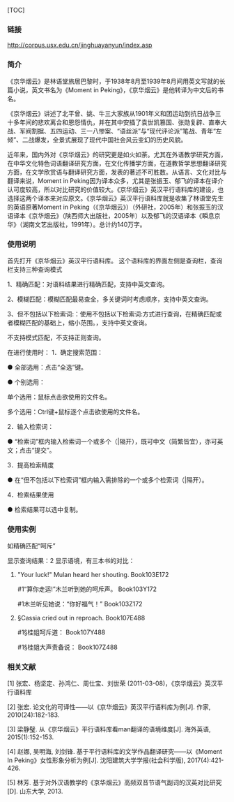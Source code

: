 [TOC]

### 链接
http://corpus.usx.edu.cn/jinghuayanyun/index.asp

### 简介

《京华烟云》是林语堂旅居巴黎时，于1938年8月至1939年8月间用英文写就的长篇小说，英文书名为《Moment in Peking》，《京华烟云》是他转译为中文后的书名。

《京华烟云》讲述了北平曾、姚、牛三大家族从1901年义和团运动到抗日战争三十多年间的悲欢离合和恩怨情仇，并在其中安插了袁世凯篡国、张勋复辟、直奉大战、军阀割据、五四运动、三一八惨案、“语丝派”与“现代评论派”笔战、青年“左倾”、二战爆发，全景式展现了现代中国社会风云变幻的历史风貌。

近年来，国内外对《京华烟云》的研究更是如火如荼。尤其在外语教学研究方面，在中华文化特色词语翻译研究方面，在文化传播学方面，在道教哲学思想翻译研究方面，在文学欣赏语与翻译研究方面，发表的著述不可胜数。从语言、文化对比与翻译来说，Moment in Peking因为译本众多，尤其是张振玉、郁飞的译本在译介认可度较高，所以对比研究的价值较大。《京华烟云》英汉平行语料库的建设，也选择这两个译本来对应原文。《京华烟云》英汉平行语料库就是收集了林语堂先生的英语原著Moment in Peking（《京华烟云》）（外研社，2005年）和张振玉的汉语译本《京华烟云》（陕西师大出版社，2005年）以及郁飞的汉语译本《瞬息京华》（湖南文艺出版社，1991年）。总计约140万字。

### 使用说明

首先打开《京华烟云》英汉平行语料库。
这个语料库的界面左侧是查询栏，查询栏支持三种查询模式

1、精确匹配：对语料结果进行精确匹配，支持中英文查询。

2、模糊匹配：模糊匹配最易查全，多关键词时考虑顺序，支持中英文查询。

3、但不包括以下检索词:：使用不包括以下检索词:方式进行查询，在精确匹配或者模糊匹配的基础上，缩小范围。，支持中英文查询。

不支持模式匹配，不支持正则查询。

在进行使用时：
1．确定搜索范围：

● 全部选用：点击“全选”键。

● 个别选用：

   单个选用：鼠标点击欲使用的文件名。

   多个选用：Ctrl键+鼠标逐个点击欲使用的文件名。

2．输入检索词：

● “检索词”框内输入检索词一个或多个（|隔开），既可中文（简繁皆宜），亦可英文；点击“提交”。

3．提高检索精度

● 在“但不包括以下检索词”框内输入需排除的一个或多个检索词（|隔开）。

4．检索结果使用

● 检索结果可以选中复制。

### 使用实例

如精确匹配“呵斥”

显示查询结果：2
显示语境，有三本书的对比：
1. 	"Your luck!" Mulan heard her shouting.	Book103E172

	#1“算你走运!”木兰听到她的呵斥声。	Book103Y172
	
	#1木兰听见她说：“你好福气！” 	Book103Z172
2. 	§Cassia cried out in reproach.	Book107E488

	#1§桂姐呵斥道：	Book107Y488
	
	#1§桂姐大声责备说： 	Book107Z488




### 相关文献

[1] 张宏、杨坚定、孙鸿仁、周仕宝、刘世荣 (2011-03-08)，《京华烟云》英汉平行语料库

[2] 张宏. 论文化的可译性——以《京华烟云》英汉平行语料库为例[J]. 作家, 2010(24):182-183.

[3] 梁静璧. 从《京华烟云》平行语料库看man翻译的语境维度[J]. 海外英语, 2015(1):152-153.

[4] 赵娜, 吴明海, 刘剑锋. 基于平行语料库的文学作品翻译研究——以《Moment In Peking》女性形象分析为例[J]. 沈阳建筑大学学报(社会科学版), 2017(4):421-426.

[5] 林芳. 基于对外汉语教学的《京华烟云》高频双音节语气副词的汉英对比研究[D]. 山东大学, 2013.
